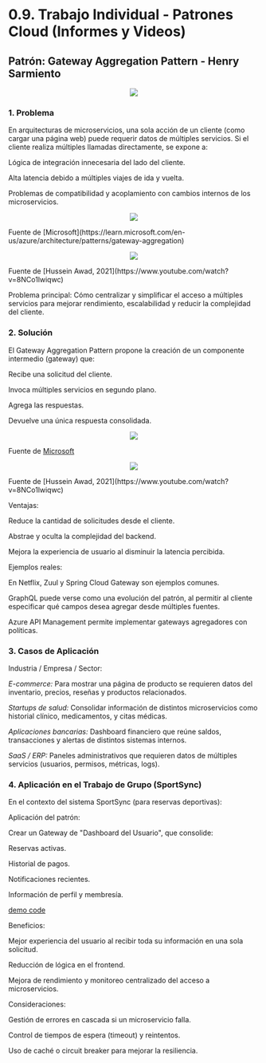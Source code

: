 # 0.9. Trabajo Individual - Patrones Cloud (Informes y Videos)

## Patrón: Gateway Aggregation Pattern - Henry Sarmiento

<p align="center">
    <img src="./img/ini.jpg"/>
</p>

### 1. Problema

En arquitecturas de microservicios, una sola acción de un cliente (como cargar una página web) puede requerir datos de múltiples servicios. Si el cliente realiza múltiples llamadas directamente, se expone a:

Lógica de integración innecesaria del lado del cliente.

Alta latencia debido a múltiples viajes de ida y vuelta.

Problemas de compatibilidad y acoplamiento con cambios internos de los microservicios.

<p align="center">
    <img src="./img/probl1.png"/>
</p>
Fuente de [Microsoft](https://learn.microsoft.com/en-us/azure/architecture/patterns/gateway-aggregation)

<p align="center">
    <img src="./img/probl2.png"/>
</p>
Fuente de [Hussein Awad, 2021](https://www.youtube.com/watch?v=8NCo1lwiqwc)

Problema principal: Cómo centralizar y simplificar el acceso a múltiples servicios para mejorar rendimiento, escalabilidad y reducir la complejidad del cliente.


### 2. Solución
El Gateway Aggregation Pattern propone la creación de un componente intermedio (gateway) que:

Recibe una solicitud del cliente.

Invoca múltiples servicios en segundo plano.

Agrega las respuestas.

Devuelve una única respuesta consolidada.

<p align="center">
    <img src="./img/sol1.png"/>
</p>

Fuente de 
[Microsoft](https://learn.microsoft.com/en-us/azure/architecture/patterns/gateway-aggregation)

<p align="center">
    <img src="./img/sol2.png"/>
</p>
Fuente de 
[Hussein Awad, 2021](https://www.youtube.com/watch?v=8NCo1lwiqwc)

Ventajas:

Reduce la cantidad de solicitudes desde el cliente.

Abstrae y oculta la complejidad del backend.

Mejora la experiencia de usuario al disminuir la latencia percibida.

Ejemplos reales:

En Netflix, Zuul y Spring Cloud Gateway son ejemplos comunes.

GraphQL puede verse como una evolución del patrón, al permitir al cliente especificar qué campos desea agregar desde múltiples fuentes.

Azure API Management permite implementar gateways agregadores con políticas.

### 3. Casos de Aplicación
Industria / Empresa / Sector:

*E-commerce:* Para mostrar una página de producto se requieren datos del inventario, precios, reseñas y productos relacionados.

*Startups de salud:* Consolidar información de distintos microservicios como historial clínico, medicamentos, y citas médicas.

*Aplicaciones bancarias:* Dashboard financiero que reúne saldos, transacciones y alertas de distintos sistemas internos.

*SaaS / ERP:* Paneles administrativos que requieren datos de múltiples servicios (usuarios, permisos, métricas, logs).

### 4. Aplicación en el Trabajo de Grupo (SportSync)
En el contexto del sistema SportSync (para reservas deportivas):

Aplicación del patrón:

Crear un Gateway de "Dashboard del Usuario", que consolide:

Reservas activas.

Historial de pagos.

Notificaciones recientes.

Información de perfil y membresía.

[demo code](https://github.com/AdrianSarmiento123/DemoPatron.git)

Beneficios:

Mejor experiencia del usuario al recibir toda su información en una sola solicitud.

Reducción de lógica en el frontend.

Mejora de rendimiento y monitoreo centralizado del acceso a microservicios.

Consideraciones:

Gestión de errores en cascada si un microservicio falla.

Control de tiempos de espera (timeout) y reintentos.

Uso de caché o circuit breaker para mejorar la resiliencia.